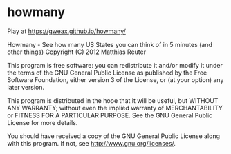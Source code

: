 # howmany

Play at https://gweax.github.io/howmany/

Howmany - See how many US States you can think of in 5 minutes (and other things)
Copyright (C) 2012 Matthias Reuter

This program is free software: you can redistribute it and/or modify
it under the terms of the GNU General Public License as published by
the Free Software Foundation, either version 3 of the License, or
(at your option) any later version.

This program is distributed in the hope that it will be useful,
but WITHOUT ANY WARRANTY; without even the implied warranty of
MERCHANTABILITY or FITNESS FOR A PARTICULAR PURPOSE.  See the
GNU General Public License for more details.

You should have received a copy of the GNU General Public License
along with this program.  If not, see <http://www.gnu.org/licenses/>.
